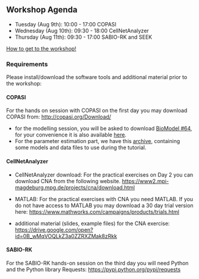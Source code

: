 
## Workshop Agenda

* Tuesday (Aug 9th): 10:00 - 17:00 COPASI
* Wednesday (Aug 10th): 09:30 - 18:00 CellNetAnalyzer 
* Thursday (Aug 11th): 09:30 - 17:00 SABIO-RK and SEEK


[How to get to the workshop!](get_there.html)

### Requirements

Please install/download the software tools and additional material prior to the workshop:

#### COPASI

For the hands on session with COPASI on the first day you may download COPASI from: <http://copasi.org/Download/>


 * for the modelling session, you will be asked to download 
   [BioModel #64](https://www.ebi.ac.uk/biomodels/BIOMD0000000064), for your convenience it is also available [here](BIOMD0000000064_url.xml). 
 * For the parameter estimation part, we have this [archive](2020-09-22_-_Copasi_PE.zip), containing some models and data files to use during the tutorial.
 

#### CellNetAnalyzer

- CellNetAnalyzer download: For the practical exercises on Day 2 you can download CNA from the following website.
<https://www2.mpi-magdeburg.mpg.de/projects/cna/download.html>

- MATLAB: For the practical exercises with CNA you need MATLAB.
If you do not have access to MATLAB you may download a
30 day trial version here:
<https://www.mathworks.com/campaigns/products/trials.html>

- additional material (slides, example files) for the CNA exercise:
<https://drive.google.com/open?id=0B_wMqVOQLkZ3a0ZZRXZMak8zRkk>


#### SABIO-RK
For the SABIO-RK hands-on session on the third day you will need Python and the Python library Requests: <https://pypi.python.org/pypi/requests>

